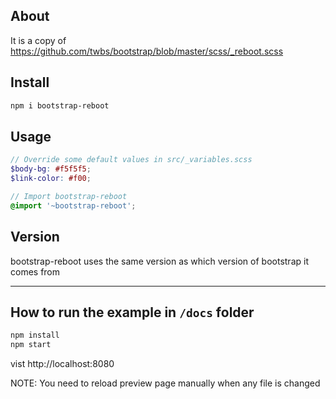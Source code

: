 ## About

It is a copy of https://github.com/twbs/bootstrap/blob/master/scss/_reboot.scss

## Install

```bash
npm i bootstrap-reboot
```

## Usage

```scss
// Override some default values in src/_variables.scss
$body-bg: #f5f5f5;
$link-color: #f00;

// Import bootstrap-reboot
@import '~bootstrap-reboot';
```

## Version

bootstrap-reboot uses the same version as which version of bootstrap it comes from

---

## How to run the example in `/docs` folder

```bash
npm install
npm start
```

vist http://localhost:8080

NOTE:
You need to reload preview page manually when any file is changed
